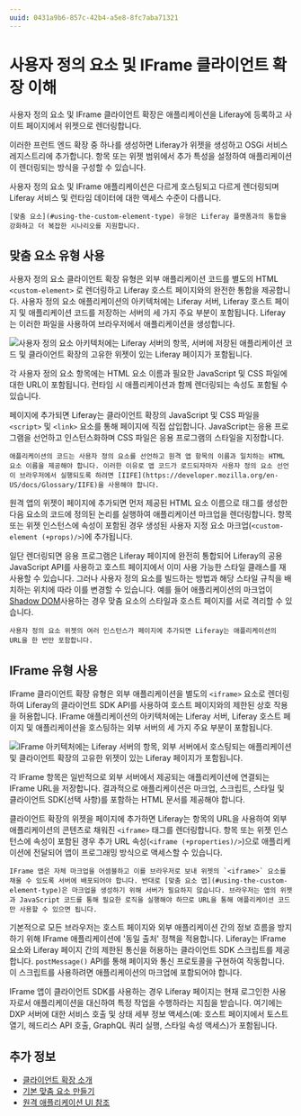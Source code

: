```yaml
---
uuid: 0431a9b6-857c-42b4-a5e8-8fc7aba71321
---
```


# 사용자 정의 요소 및 IFrame 클라이언트 확장 이해

사용자 정의 요소 및 IFrame 클라이언트 확장은 애플리케이션을 Liferay에 등록하고 사이트 페이지에서 위젯으로 렌더링합니다.

이러한 프런트 엔드 확장 중 하나를 생성하면 Liferay가 위젯을 생성하고 OSGi 서비스 레지스트리에 추가합니다. 항목 또는 위젯 범위에서 추가 특성을 설정하여 애플리케이션이 렌더링되는 방식을 구성할 수 있습니다.

사용자 정의 요소 및 IFrame 애플리케이션은 다르게 호스팅되고 다르게 렌더링되며 Liferay 서비스 및 런타임 데이터에 대한 액세스 수준이 다릅니다.

```{tip}
[맞춤 요소](#using-the-custom-element-type) 유형은 Liferay 플랫폼과의 통합을 강화하고 더 복잡한 시나리오를 지원합니다.
```

## 맞춤 요소 유형 사용

사용자 정의 요소 클라이언트 확장 유형은 외부 애플리케이션 코드를 별도의 HTML `<custom-element>` 로 렌더링하고 Liferay 호스트 페이지와의 완전한 통합을 제공합니다. 사용자 정의 요소 애플리케이션의 아키텍처에는 Liferay 서버, Liferay 호스트 페이지 및 애플리케이션 코드를 저장하는 서버의 세 가지 주요 부분이 포함됩니다. Liferay는 이러한 파일을 사용하여 브라우저에서 애플리케이션을 생성합니다.

![사용자 정의 요소 아키텍처에는 Liferay 서버의 항목, 서버에 저장된 애플리케이션 코드 및 클라이언트 확장의 고유한 위젯이 있는 Liferay 페이지가 포함됩니다.](./understanding-custom-element-and-iframe-client-extensions/images/02.png)

각 사용자 정의 요소 항목에는 HTML 요소 이름과 필요한 JavaScript 및 CSS 파일에 대한 URL이 포함됩니다. 런타임 시 애플리케이션과 함께 렌더링되는 속성도 포함될 수 있습니다.

페이지에 추가되면 Liferay는 클라이언트 확장의 JavaScript 및 CSS 파일을 `<script>` 및 `<link>` 요소를 통해 페이지에 직접 삽입합니다. JavaScript는 응용 프로그램을 선언하고 인스턴스화하며 CSS 파일은 응용 프로그램의 스타일을 지정합니다.

```{important}
애플리케이션의 코드는 사용자 정의 요소를 선언하고 원격 앱 항목의 이름과 일치하는 HTML 요소 이름을 제공해야 합니다. 이러한 이유로 앱 코드가 로드되자마자 사용자 정의 요소 선언이 브라우저에서 실행되도록 하려면 [IIFE](https://developer.mozilla.org/en-US/docs/Glossary/IIFE)을 사용해야 합니다.
```

원격 앱의 위젯이 페이지에 추가되면 먼저 제공된 HTML 요소 이름으로 태그를 생성한 다음 요소의 코드에 정의된 논리를 실행하여 애플리케이션 마크업을 렌더링합니다. 항목 또는 위젯 인스턴스에 속성이 포함된 경우 생성된 사용자 지정 요소 마크업(`<custom-element (+props)/>`)에 추가됩니다.

일단 렌더링되면 응용 프로그램은 Liferay 페이지에 완전히 통합되어 Liferay의 공용 JavaScript API를 사용하고 호스트 페이지에서 이미 사용 가능한 스타일 클래스를 재사용할 수 있습니다. 그러나 사용자 정의 요소를 빌드하는 방법과 해당 스타일 규칙을 배치하는 위치에 따라 이를 변경할 수 있습니다. 예를 들어 애플리케이션의 마크업이 [Shadow DOM](https://developer.mozilla.org/en-US/docs/Web/Web_Components/Using_shadow_DOM)사용하는 경우 맞춤 요소의 스타일과 호스트 페이지를 서로 격리할 수 있습니다.

```{note}
사용자 정의 요소 위젯의 여러 인스턴스가 페이지에 추가되면 Liferay는 애플리케이션의 URL을 한 번만 포함합니다.
```

## IFrame 유형 사용

IFrame 클라이언트 확장 유형은 외부 애플리케이션을 별도의 `<iframe>` 요소로 렌더링하여 Liferay의 클라이언트 SDK API를 사용하여 호스트 페이지와의 제한된 상호 작용을 허용합니다. IFrame 애플리케이션의 아키텍처에는 Liferay 서버, Liferay 호스트 페이지 및 애플리케이션을 호스팅하는 외부 서버의 세 가지 주요 부분이 포함됩니다.

![IFrame 아키텍처에는 Liferay 서버의 항목, 외부 서버에서 호스팅되는 애플리케이션 및 클라이언트 확장의 고유한 위젯이 있는 Liferay 페이지가 포함됩니다.](./understanding-custom-element-and-iframe-client-extensions/images/01.png)

각 IFrame 항목은 일반적으로 외부 서버에서 제공되는 애플리케이션에 연결되는 IFrame URL을 저장합니다. 결과적으로 애플리케이션은 마크업, 스크립트, 스타일 및 클라이언트 SDK(선택 사항)를 포함하는 HTML 문서를 제공해야 합니다.

클라이언트 확장의 위젯을 페이지에 추가하면 Liferay는 항목의 URL을 사용하여 외부 애플리케이션의 콘텐츠로 채워진 `<iframe>` 태그를 렌더링합니다. 항목 또는 위젯 인스턴스에 속성이 포함된 경우 추가 URL 속성(`<iframe (+properties)/>`)으로 애플리케이션에 전달되어 앱이 프로그래밍 방식으로 액세스할 수 있습니다.

```{note}
IFrame 앱은 자체 마크업을 어셈블하고 이를 브라우저로 보내 위젯의 `<iframe>` 요소를 채울 수 있도록 서버에 배포되어야 합니다. 반대로 [맞춤 요소 앱](#using-the-custom-element-type)은 마크업을 생성하기 위해 서버가 필요하지 않습니다. 브라우저는 앱의 위젯과 JavaScript 코드를 통해 필요한 로직을 실행해야 하므로 URL을 통해 애플리케이션 코드만 사용할 수 있으면 됩니다.
```

기본적으로 모든 브라우저는 호스트 페이지와 외부 애플리케이션 간의 정보 흐름을 방지하기 위해 IFrame 애플리케이션에 '동일 출처' 정책을 적용합니다. Liferay는 IFrame 요소와 Liferay 페이지 간의 제한된 통신을 허용하는 클라이언트 SDK 스크립트를 제공합니다. `postMessage()` API를 통해 페이지와 통신 프로토콜을 구현하여 작동합니다. 이 스크립트를 사용하려면 애플리케이션의 마크업에 포함되어야 합니다.

IFrame 앱이 클라이언트 SDK를 사용하는 경우 Liferay 페이지는 현재 로그인한 사용자로서 애플리케이션을 대신하여 특정 작업을 수행하라는 지침을 받습니다. 여기에는 DXP 서버에 대한 서비스 호출 및 상태 세부 정보 액세스(예: 호스트 페이지에서 토스트 열기, 헤드리스 API 호출, GraphQL 쿼리 실행, 스타일 속성 액세스)가 포함됩니다.

## 추가 정보

* [클라이언트 확장 소개](../../client-extensions.md)
* [기본 맞춤 요소 만들기](./tutorials/creating-a-basic-custom-element.md)
* [원격 애플리케이션 UI 참조](./remote-applications-ui-reference.md)
